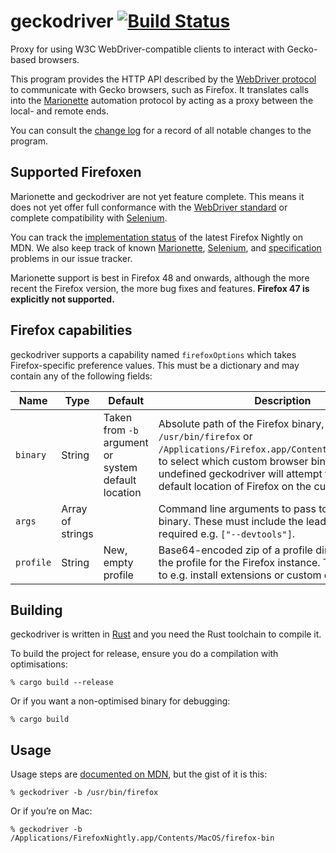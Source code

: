 # geckodriver [![Build Status](https://travis-ci.org/mozilla/geckodriver.svg?branch=master)](https://travis-ci.org/mozilla/geckodriver)

Proxy for using W3C WebDriver-compatible clients
to interact with Gecko-based browsers.

This program provides the HTTP API described by
the [WebDriver protocol](http://w3c.github.io/webdriver/webdriver-spec.html#protocol)
to communicate with Gecko browsers, such as Firefox.
It translates calls into
the [Marionette](https://developer.mozilla.org/en-US/docs/Mozilla/QA/Marionette)
automation protocol
by acting as a proxy between the local- and remote ends.

You can consult the [change log](https://github.com/mozilla/geckodriver/blob/master/CHANGES.md)
for a record of all notable changes to the program.

## Supported Firefoxen

Marionette and geckodriver are not yet feature complete.
This means it does not yet offer full conformance
with the [WebDriver standard](https://w3c.github.io/webdriver/webdriver-spec.html)
or complete compatibility with [Selenium](http://www.seleniumhq.org/).

You can track the [implementation status](https://developer.mozilla.org/en-US/docs/Mozilla/QA/Marionette/WebDriver/status)
of the latest Firefox Nightly on MDN.
We also keep track of known
[Marionette](https://github.com/mozilla/geckodriver/issues?q=is%3Aissue+is%3Aopen+label%3Amarionette),
[Selenium](https://github.com/mozilla/geckodriver/issues?q=is%3Aissue+is%3Aopen+label%3Aselenium),
and [specification](https://github.com/mozilla/geckodriver/issues?q=is%3Aissue+is%3Aopen+label%3Aspec)
problems in our issue tracker.

Marionette support is best in Firefox 48 and onwards,
although the more recent the Firefox version,
the more bug fixes and features.
**Firefox 47 is explicitly not supported.**

## Firefox capabilities

geckodriver supports a capability named `firefoxOptions` which takes
Firefox-specific preference values. This must be a dictionary and may
contain any of the following fields:

<table>
    <thead>
        <tr>
            <th>Name
            <th>Type
            <th>Default
            <th>Description
        </tr>
    </thead>
    <tr>
        <td><code>binary</code>
        <td>String
        <td>Taken from <code>-b</code> argument
          or system default location
        <td>Absolute path of the Firefox binary,
    e.g. <code>/usr/bin/firefox</code> or <code>/Applications/Firefox.app/Contents/MacOS/firefox</code>,
    to select which custom browser binary to use.
    If left undefined geckodriver will attempt
    to deduce the default location of Firefox
    on the current system.
    <tr>
        <td><code>args</code>
        <td>Array of strings
        <td>
        <td>Command line arguments to pass to the Firefox binary.
          These must include the leading <code>--</code> where required
          e.g. <code>["--devtools"]</code>.
    </tr>
    <tr>
        <td><code>profile</code>
        <td>String
        <td>New, empty profile
        <td>Base64-encoded zip of a profile directory
          to use as the profile for the Firefox instance.
          This may be used to e.g. install extensions or custom certificates.
    </tr>
</table>

## Building

geckodriver is written in [Rust](https://www.rust-lang.org/)
and you need the Rust toolchain to compile it.

To build the project for release,
ensure you do a compilation with optimisations:

    % cargo build --release

Or if you want a non-optimised binary for debugging:

    % cargo build

## Usage

Usage steps are [documented on MDN](https://developer.mozilla.org/en-US/docs/Mozilla/QA/Marionette/WebDriver),
but the gist of it is this:

    % geckodriver -b /usr/bin/firefox

Or if you’re on Mac:

    % geckodriver -b /Applications/FirefoxNightly.app/Contents/MacOS/firefox-bin
